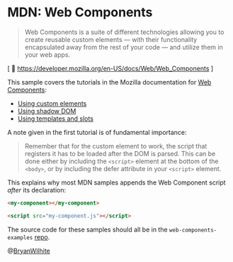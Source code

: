 # MDN: Web Components

> Web Components is a suite of different technologies allowing you to create reusable custom elements — with their functionality encapsulated away from the rest of your code — and utilize them in your web apps.

[ 📖 <https://developer.mozilla.org/en-US/docs/Web/Web_Components> ]

This sample covers the tutorials in the Mozilla documentation for [Web Components](https://developer.mozilla.org/en-US/docs/Web/Web_Components):

- [Using custom elements](https://developer.mozilla.org/en-US/docs/Web/Web_Components/Using_custom_elements)
- [Using shadow DOM](https://developer.mozilla.org/en-US/docs/Web/Web_Components/Using_shadow_DOM)
- [Using templates and slots](https://developer.mozilla.org/en-US/docs/Web/Web_Components/Using_templates_and_slots)

A note given in the first tutorial is of fundamental importance:

> Remember that for the custom element to work, the script that registers it has to be loaded after the DOM is parsed. This can be done either by including the `<script>` element at the bottom of the `<body>`, or by including the defer attribute in your `<script>` element.

This explains why most MDN samples appends the Web Component script _after_ its declaration:

```html
<my-component></my-component>

<script src="my-component.js"></script>

```

The source code for these samples should all be in the `web-components-examples` [repo](https://github.com/mdn/web-components-examples).

@[BryanWilhite](https://twitter.com/BryanWilhite)
